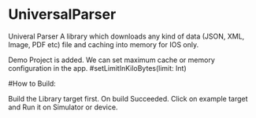 # UniversalParser
Univeral Parser  A library which downloads any kind of data (JSON, XML, Image, PDF etc) file and caching into memory for IOS only. 

Demo Project is added. 
We can set maximum cache or memory configuration in the app.
#setLimitInKiloBytes(limit: Int)


#How to Build:

Build the Library target first. On build Succeeded. Click on example target and Run it on Simulator or device.

